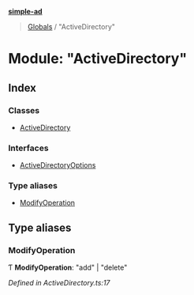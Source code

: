 **[simple-ad](../README.md)**

> [Globals](../globals.md) / "ActiveDirectory"

# Module: "ActiveDirectory"

## Index

### Classes

* [ActiveDirectory](../classes/_activedirectory_.activedirectory.md)

### Interfaces

* [ActiveDirectoryOptions](../interfaces/_activedirectory_.activedirectoryoptions.md)

### Type aliases

* [ModifyOperation](_activedirectory_.md#modifyoperation)

## Type aliases

### ModifyOperation

Ƭ  **ModifyOperation**: \"add\" \| \"delete\"

*Defined in ActiveDirectory.ts:17*
